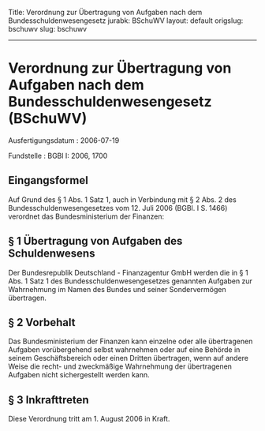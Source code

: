 Title: Verordnung zur Übertragung von Aufgaben nach dem Bundesschuldenwesengesetz
jurabk: BSchuWV
layout: default
origslug: bschuwv
slug: bschuwv

---

# Verordnung zur Übertragung von Aufgaben nach dem Bundesschuldenwesengesetz (BSchuWV)

Ausfertigungsdatum
:   2006-07-19

Fundstelle
:   BGBl I: 2006, 1700



## Eingangsformel

Auf Grund des § 1 Abs. 1 Satz 1, auch in Verbindung mit § 2 Abs. 2 des
Bundesschuldenwesengesetzes vom 12. Juli 2006 (BGBl. I S. 1466)
verordnet das Bundesministerium der Finanzen:


## § 1 Übertragung von Aufgaben des Schuldenwesens

Der Bundesrepublik Deutschland - Finanzagentur GmbH werden die in § 1
Abs. 1 Satz 1 des Bundesschuldenwesengesetzes genannten Aufgaben zur
Wahrnehmung im Namen des Bundes und seiner Sondervermögen übertragen.


## § 2 Vorbehalt

Das Bundesministerium der Finanzen kann einzelne oder alle
übertragenen Aufgaben vorübergehend selbst wahrnehmen oder auf eine
Behörde in seinem Geschäftsbereich oder einen Dritten übertragen, wenn
auf andere Weise die recht- und zweckmäßige Wahrnehmung der
übertragenen Aufgaben nicht sichergestellt werden kann.


## § 3 Inkrafttreten

Diese Verordnung tritt am 1. August 2006 in Kraft.

